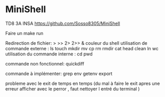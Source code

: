 # MiniShell
TD8 3A INSA
https://github.com/Sosso8305/MiniShell

Faire un make run 


Redirection de fichier:  >   >>  2> 2>>  &
couleur du shell
utilisation de commande externe : ls touch mkdir mv cp rm rmdir cat head clean ln wc
utilisation du commande interne : cd pwd 

commande non fonctionnel: quickdiff 

commande à implémenter: grep env getenv export


probleme avec le exit de temps en temps
(du mal à faire le exit apres une erreur afficher avec le perror , faut nettoyer l entré du terminal ) 

